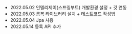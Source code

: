 - 2022.05.02  인텔리제이(스프링부트) 개발환경 설정 + 깃 연동 
- 2022.05.03  롬복 라이브러리 설치 + 테스트코드 작성법 
- 2022.05.04  Jpa 사용 
- 2022.05.14  등록 API 추가 

